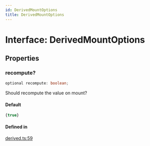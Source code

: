 ```yaml
---
id: DerivedMountOptions
title: DerivedMountOptions
---
```


# Interface: DerivedMountOptions

## Properties

### recompute?

```ts
optional recompute: boolean;
```

Should recompute the value on mount?

#### Default

```ts
{true}
```

#### Defined in

[derived.ts:59](https://github.com/TanStack/store/blob/main/packages/store/src/derived.ts#L59)
